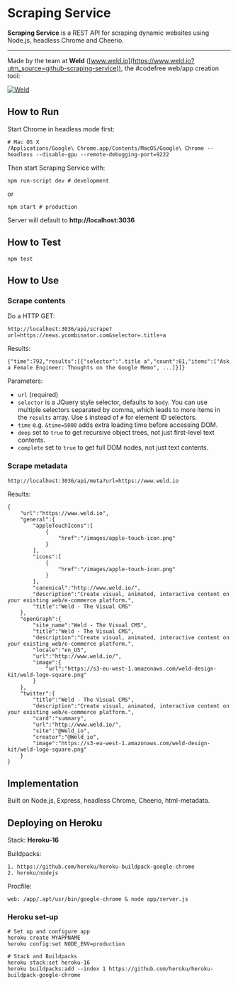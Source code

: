 # Scraping Service

**Scraping Service** is a REST API for scraping dynamic websites using Node.js, headless Chrome and Cheerio.

----------

Made by the team at **Weld** ([www.weld.io](https://www.weld.io?utm_source=github-scraping-service)), the #codefree web/app creation tool:

[![Weld](https://s3-eu-west-1.amazonaws.com/weld-social-and-blog/gif/weld_explained.gif?v2)](https://www.weld.io?utm_source=github-scraping-service)


## How to Run

Start Chrome in headless mode first:

 	# Mac OS X
 	/Applications/Google\ Chrome.app/Contents/MacOS/Google\ Chrome --headless --disable-gpu --remote-debugging-port=9222

Then start Scraping Service with:

	npm run-script dev # development

or

	npm start # production

Server will default to **http://localhost:3036**


## How to Test

	npm test


## How to Use

### Scrape contents

Do a HTTP GET:

	http://localhost:3036/api/scrape?url=https://news.ycombinator.com&selector=.title+a

Results:

	{"time":792,"results":[{"selector":".title a","count":61,"items":["Ask a Female Engineer: Thoughts on the Google Memo", ...]}]}

Parameters:

* `url` (required)
* `selector` is a JQuery style selector, defaults to `body`. You can use multiple selectors separated by comma, which leads to more items in the `results` array. Use `$` instead of `#` for element ID selectors.
* `time` e.g. `&time=5000` adds extra loading time before accessing DOM.
* `deep` set to `true` to get recursive object trees, not just first-level text contents.
* `complete` set to `true` to get full DOM nodes, not just text contents.

### Scrape metadata

	http://localhost:3036/api/meta?url=https://www.weld.io

Results:

	{
		"url":"https://www.weld.io",
		"general":{
			"appleTouchIcons":[
				{
					"href":"/images/apple-touch-icon.png"
				}
			],
			"icons":[
				{
					"href":"/images/apple-touch-icon.png"
				}
			],
			"canonical":"http://www.weld.io/",
			"description":"Create visual, animated, interactive content on your existing web/e-commerce platform.",
			"title":"Weld - The Visual CMS"
		},
		"openGraph":{
			"site_name":"Weld - The Visual CMS",
			"title":"Weld - The Visual CMS",
			"description":"Create visual, animated, interactive content on your existing web/e-commerce platform.",
			"locale":"en_US",
			"url":"http://www.weld.io/",
			"image":{
				"url":"https://s3-eu-west-1.amazonaws.com/weld-design-kit/weld-logo-square.png"
			}
		},
		"twitter":{
			"title":"Weld - The Visual CMS",
			"description":"Create visual, animated, interactive content on your existing web/e-commerce platform.",
			"card":"summary",
			"url":"http://www.weld.io/",
			"site":"@Weld_io",
			"creator":"@Weld_io",
			"image":"https://s3-eu-west-1.amazonaws.com/weld-design-kit/weld-logo-square.png"
		}
	}


## Implementation

Built on Node.js, Express, headless Chrome, Cheerio, html-metadata.


## Deploying on Heroku

Stack: **Heroku-16**

Buildpacks:

	1. https://github.com/heroku/heroku-buildpack-google-chrome
	2. heroku/nodejs

Procfile:

	web: /app/.apt/usr/bin/google-chrome & node app/server.js

### Heroku set-up

	# Set up and configure app
	heroku create MYAPPNAME
	heroku config:set NODE_ENV=production

	# Stack and Buildpacks
	heroku stack:set heroku-16
	heroku buildpacks:add --index 1 https://github.com/heroku/heroku-buildpack-google-chrome
